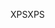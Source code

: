 <span data-ttu-id="45cfc-101">XPS</span><span class="sxs-lookup"><span data-stu-id="45cfc-101">XPS</span></span>